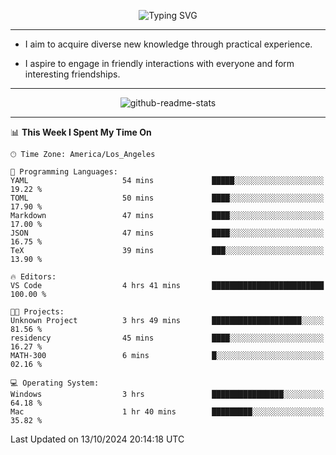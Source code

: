 <p align="center">
  <img src="https://readme-typing-svg.demolab.com?font=Fira+Code&weight=500&size=32&duration=2500&pause=1600&center=true&vCenter=true&random=false&width=1024&height=64&lines=Hi+there+%F0%9F%91%8B;I'm+delighted+you+could+make+it+here+%F0%9F%8E%89;I'm+Harry%2C+a+college+student+still+finding+my+way" alt="Typing SVG" />
</p>


---


- I aim to acquire diverse new knowledge through practical experience.

- I aspire to engage in friendly interactions with everyone and form interesting friendships.


---


<p align="center">
  <img src="https://github-readme-stats.vercel.app/api?username=Harry-Jing&show_icons=true" alt="github-readme-stats"/>
</p>


---

<!--START_SECTION:waka-->
📊 **This Week I Spent My Time On** 

```text
🕑︎ Time Zone: America/Los_Angeles

💬 Programming Languages: 
YAML                     54 mins             █████░░░░░░░░░░░░░░░░░░░░   19.22 % 
TOML                     50 mins             ████░░░░░░░░░░░░░░░░░░░░░   17.90 % 
Markdown                 47 mins             ████░░░░░░░░░░░░░░░░░░░░░   17.00 % 
JSON                     47 mins             ████░░░░░░░░░░░░░░░░░░░░░   16.75 % 
TeX                      39 mins             ███░░░░░░░░░░░░░░░░░░░░░░   13.90 % 

🔥 Editors: 
VS Code                  4 hrs 41 mins       █████████████████████████   100.00 % 

🐱‍💻 Projects: 
Unknown Project          3 hrs 49 mins       ████████████████████░░░░░   81.56 % 
residency                45 mins             ████░░░░░░░░░░░░░░░░░░░░░   16.27 % 
MATH-300                 6 mins              █░░░░░░░░░░░░░░░░░░░░░░░░   02.16 % 

💻 Operating System: 
Windows                  3 hrs               ████████████████░░░░░░░░░   64.18 % 
Mac                      1 hr 40 mins        █████████░░░░░░░░░░░░░░░░   35.82 % 
```


 Last Updated on 13/10/2024 20:14:18 UTC
<!--END_SECTION:waka-->

